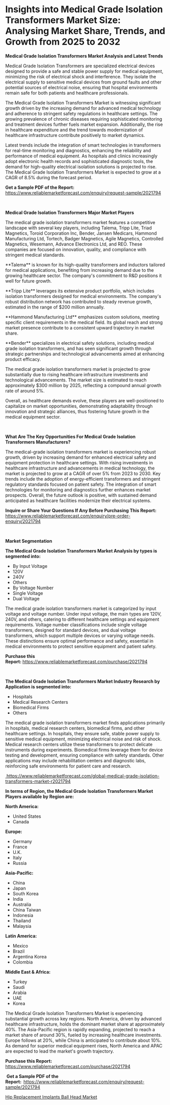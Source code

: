 <p><h1>Insights into Medical Grade Isolation Transformers Market Size: Analysing Market Share, Trends, and Growth from 2025 to 2032</h1></p><p><strong>Medical Grade Isolation Transformers Market Analysis and Latest Trends</strong></p>
<p><p>Medical Grade Isolation Transformers are specialized electrical devices designed to provide a safe and stable power supply for medical equipment, minimizing the risk of electrical shock and interference. They isolate the electrical supply to sensitive medical devices from ground faults and other potential sources of electrical noise, ensuring that hospital environments remain safe for both patients and healthcare professionals. </p><p>The Medical Grade Isolation Transformers Market is witnessing significant growth driven by the increasing demand for advanced medical technology and adherence to stringent safety regulations in healthcare settings. The growing prevalence of chronic diseases requiring sophisticated monitoring and treatment devices further fuels market expansion. Additionally, the rise in healthcare expenditure and the trend towards modernization of healthcare infrastructure contribute positively to market dynamics. </p><p>Latest trends include the integration of smart technologies in transformers for real-time monitoring and diagnostics, enhancing the reliability and performance of medical equipment. As hospitals and clinics increasingly adopt electronic health records and sophisticated diagnostic tools, the demand for high-quality electrical isolation solutions is projected to rise. The Medical Grade Isolation Transformers Market is expected to grow at a CAGR of 8.5% during the forecast period.</p></p>
<p><strong>Get a Sample PDF of the Report:&nbsp;</strong> <a href="https://www.reliablemarketforecast.com/enquiry/request-sample/2021794?utm_campaign=2316&utm_medium=2&utm_source=Github&utm_content=ia&utm_term=29032025&utm_id=medical-grade-isolation-transformers">https://www.reliablemarketforecast.com/enquiry/request-sample/2021794</a></p>
<p>&nbsp;</p>
<p><strong>Medical Grade Isolation Transformers Major Market Players</strong></p>
<p><p>The medical grade isolation transformers market features a competitive landscape with several key players, including Talema, Tripp Lite, Triad Magnetics, Toroid Corporation Inc, Bender, Jansen Medicars, Hammond Manufacturing Ltd, Tortech, Badger Magnetics, Agile Magnetics, Controlled Magnetics, Wesemann, Advance Electronics Ltd, and REO. These companies are focused on innovation, quality, and compliance with stringent medical standards.</p><p>**Talema** is known for its high-quality transformers and inductors tailored for medical applications, benefiting from increasing demand due to the growing healthcare sector. The company's commitment to R&D positions it well for future growth.</p><p>**Tripp Lite** leverages its extensive product portfolio, which includes isolation transformers designed for medical environments. The company's robust distribution network has contributed to steady revenue growth, estimated in the range of $200 million annually. </p><p>**Hammond Manufacturing Ltd** emphasizes custom solutions, meeting specific client requirements in the medical field. Its global reach and strong market presence contribute to a consistent upward trajectory in market share.</p><p>**Bender** specializes in electrical safety solutions, including medical grade isolation transformers, and has seen significant growth through strategic partnerships and technological advancements aimed at enhancing product efficacy.</p><p>The medical grade isolation transformers market is projected to grow substantially due to rising healthcare infrastructure investments and technological advancements. The market size is estimated to reach approximately $300 million by 2025, reflecting a compound annual growth rate of around 5%.</p><p>Overall, as healthcare demands evolve, these players are well-positioned to capitalize on market opportunities, demonstrating adaptability through innovation and strategic alliances, thus fostering future growth in the medical equipment sector.</p></p>
<p>&nbsp;</p>
<p><strong>What Are The Key Opportunities For Medical Grade Isolation Transformers Manufacturers?</strong></p>
<p><p>The medical-grade isolation transformers market is experiencing robust growth, driven by increasing demand for enhanced electrical safety and equipment protection in healthcare settings. With rising investments in healthcare infrastructure and advancements in medical technology, the market is projected to grow at a CAGR of over 5% from 2023 to 2030. Key trends include the adoption of energy-efficient transformers and stringent regulatory standards focused on patient safety. The integration of smart technologies for monitoring and diagnostics further enhances market prospects. Overall, the future outlook is positive, with sustained demand anticipated as healthcare facilities modernize their electrical systems.</p></p>
<p><strong>Inquire or Share Your Questions If Any Before Purchasing This Report:</strong> <a href="https://www.reliablemarketforecast.com/enquiry/pre-order-enquiry/2021794?utm_campaign=2316&utm_medium=2&utm_source=Github&utm_content=ia&utm_term=29032025&utm_id=medical-grade-isolation-transformers">https://www.reliablemarketforecast.com/enquiry/pre-order-enquiry/2021794</a></p>
<p>&nbsp;</p>
<p><strong>Market Segmentation</strong></p>
<p><strong>The Medical Grade Isolation Transformers Market Analysis by types is segmented into:</strong></p>
<p><ul><li>By Input Voltage</li><li>120V</li><li>240V</li><li>Others</li><li>By Voltage Number</li><li>Single Voltage</li><li>Dual Voltage</li></ul></p>
<p><p>The medical grade isolation transformers market is categorized by input voltage and voltage number. Under input voltage, the main types are 120V, 240V, and others, catering to different healthcare settings and equipment requirements. Voltage number classifications include single voltage transformers, designed for standard devices, and dual voltage transformers, which support multiple devices or varying voltage needs. These distinctions ensure optimal performance and safety, essential in medical environments to protect sensitive equipment and patient safety.</p></p>
<p><strong>Purchase this Report:&nbsp;</strong><a href="https://www.reliablemarketforecast.com/purchase/2021794?utm_campaign=2316&utm_medium=2&utm_source=Github&utm_content=ia&utm_term=29032025&utm_id=medical-grade-isolation-transformers">https://www.reliablemarketforecast.com/purchase/2021794</a></p>
<p>&nbsp;</p>
<p><strong>The Medical Grade Isolation Transformers Market Industry Research by Application is segmented into:</strong></p>
<p><ul><li>Hospitals</li><li>Medical Research Centers</li><li>Biomedical Firms</li><li>Others</li></ul></p>
<p><p>The medical grade isolation transformers market finds applications primarily in hospitals, medical research centers, biomedical firms, and other healthcare settings. In hospitals, they ensure safe, stable power supply to sensitive medical equipment, minimizing electrical noise and risk of shock. Medical research centers utilize these transformers to protect delicate instruments during experiments. Biomedical firms leverage them for device testing and development, ensuring compliance with safety standards. Other applications may include rehabilitation centers and diagnostic labs, reinforcing safe environments for patient care and research.</p></p>
<p><a href="https://www.reliablemarketforecast.com/global-medical-grade-isolation-transformers-market-r2021794?utm_campaign=2316&utm_medium=2&utm_source=Github&utm_content=ia&utm_term=29032025&utm_id=medical-grade-isolation-transformers">&nbsp;https://www.reliablemarketforecast.com/global-medical-grade-isolation-transformers-market-r2021794</a></p>
<p><strong>In terms of Region, the Medical Grade Isolation Transformers Market Players available by Region are:</strong></p>
<p>
    <p> <strong> North America: </strong>
        <ul>
            <li>United States</li>
            <li>Canada</li>
        </ul>
        </p> 
    <p> <strong> Europe: </strong>
        <ul>
            <li>Germany</li>
            <li>France</li>
            <li>U.K.</li>
            <li>Italy</li>
            <li>Russia</li>
        </ul>
        </p> 
    <p> <strong> Asia-Pacific: </strong>
        <ul>
            <li>China</li>
            <li>Japan</li>
            <li>South Korea</li>
            <li>India</li>
            <li>Australia</li>
            <li>China Taiwan</li>
            <li>Indonesia</li>
            <li>Thailand</li>
            <li>Malaysia</li>
        </ul>
        </p> 
    <p> <strong> Latin America: </strong>
        <ul>
            <li>Mexico</li>
            <li>Brazil</li>
            <li>Argentina Korea</li>
            <li>Colombia</li>
        </ul>
        </p> 
    <p> <strong> Middle East & Africa: </strong>
        <ul>
            <li>Turkey</li>
            <li>Saudi</li>
            <li>Arabia</li>
            <li>UAE</li>
            <li>Korea</li>
        </ul>
    </p>
    </p>
<p><p>The Medical Grade Isolation Transformers Market is experiencing substantial growth across key regions. North America, driven by advanced healthcare infrastructure, holds the dominant market share at approximately 40%. The Asia-Pacific region is rapidly expanding, projected to reach a market share of around 30%, fueled by increasing healthcare investments. Europe follows at 20%, while China is anticipated to contribute about 10%. As demand for superior medical equipment rises, North America and APAC are expected to lead the market's growth trajectory.</p></p>
<p><strong>Purchase this Report: </strong><a href="https://www.reliablemarketforecast.com/purchase/2021794?utm_campaign=2316&utm_medium=2&utm_source=Github&utm_content=ia&utm_term=29032025&utm_id=medical-grade-isolation-transformers">https://www.reliablemarketforecast.com/purchase/2021794</a></p>
<p>&nbsp;<strong>Get a Sample PDF of the Report:&nbsp;&nbsp;</strong><a href="https://www.reliablemarketforecast.com/enquiry/request-sample/2021794?utm_campaign=2316&utm_medium=2&utm_source=Github&utm_content=ia&utm_term=29032025&utm_id=medical-grade-isolation-transformers">https://www.reliablemarketforecast.com/enquiry/request-sample/2021794</a></p>
<p><strong></strong></p>
<p><p><a href="https://github.com/sungbruington660/Market-Research-Report-List-1/blob/main/hip-replacement-implants-ball-head-market.md?utm_campaign=2316&utm_medium=2&utm_source=Github&utm_content=ia&utm_term=29032025&utm_id=medical-grade-isolation-transformers">Hip Replacement Implants Ball Head Market</a></p></p>